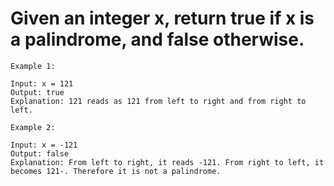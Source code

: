 # Given an integer x, return true if x is a palindrome, and false otherwise.

    Example 1:

    Input: x = 121
    Output: true
    Explanation: 121 reads as 121 from left to right and from right to left.

    Example 2:

    Input: x = -121
    Output: false
    Explanation: From left to right, it reads -121. From right to left, it becomes 121-. Therefore it is not a palindrome.
